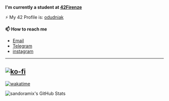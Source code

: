 
<!--
**Sandoramix/sandoramix** is a ✨ _special_ ✨ repository because its `README.md` (this file) appears on your GitHub profile.

Here are some ideas to get you started:

- 🔭 I’m currently working on ...
- 🌱 I’m currently learning ...
- 👯 I’m looking to collaborate on ...
- 🤔 I’m looking for help with ...
- 💬 Ask me about ...

- 😄 Pronouns: ...
-->

**I'm currently a student at [42Firenze](https://42firenze.it)**

⚡ My 42 Profile is: [odudniak](https://profile.intra.42.fr/users/odudniak)


**📫 How to reach me**
- [Email](mailto:sandoramix.dev@gmail.com)
- [Telegram](https://t.me/sandoramix)
- [instagram](https://instagram.com/sandoramixer)

---
[![ko-fi](https://ko-fi.com/img/githubbutton_sm.svg)](https://ko-fi.com/J3J2DFD3D)
---
[![wakatime](https://wakatime.com/badge/user/0d1b19bd-1108-45dd-8ec9-078380fb9fd4.svg)](https://wakatime.com/@0d1b19bd-1108-45dd-8ec9-078380fb9fd4)

<img src="https://github-readme-stats.vercel.app/api?username=sandoramix&theme=monokai&show_icons=true&hide_border=true&count_private=true" alt="sandoramix's GitHub Stats" style="min-height:300px;"/>
